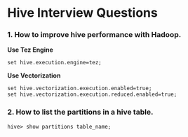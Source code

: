 # Hive Interview Questions
### 1. How to improve hive performance with Hadoop.
**Use Tez Engine**

```set hive.execution.engine=tez;```

**Use Vectorization**

```
set hive.vectorization.execution.enabled=true;
set hive.vectorization.execution.reduced.enabled=true;
```

### 2. How to list the partitions in a hive table.
```
hive> show partitions table_name;
```
